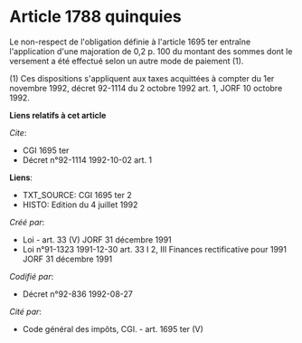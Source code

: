 # Article 1788 quinquies

Le non-respect de l'obligation définie à l'article 1695 ter entraîne l'application d'une majoration de 0,2 p. 100 du montant
des sommes dont le versement a été effectué selon un autre mode de paiement (1).

(1) Ces dispositions s'appliquent aux taxes acquittées à compter du 1er novembre 1992, décret 92-1114 du 2 octobre 1992 art.
1, JORF 10 octobre 1992.

**Liens relatifs à cet article**

_Cite_:

  - CGI 1695 ter
  - Décret n°92-1114 1992-10-02 art. 1

**Liens**:

  - TXT_SOURCE: CGI 1695 ter 2
  - HISTO: Edition du 4 juillet 1992

_Créé par_:

  - Loi - art. 33 (V) JORF 31 décembre 1991
  - Loi n°91-1323 1991-12-30 art. 33 I 2, III Finances rectificative pour 1991 JORF 31 décembre 1991

_Codifié par_:

  - Décret n°92-836 1992-08-27

_Cité par_:

  - Code général des impôts, CGI. - art. 1695 ter (V)
